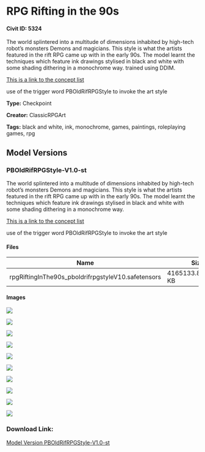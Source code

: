 # RPG Rifting in the 90s

#### Civit ID: 5324

<p>The world splintered into a multitude of dimensions inhabited by high-tech robot’s monsters Demons and magicians. This style is what the artists featured in the rift RPG came up with in the early 90s. The model learnt the techniques which feature ink drawings stylised in black and white with some shading dithering in a monochrome way. trained using DDIM.</p><p><a target="_blank" rel="ugc" href="https://pastebin.com/YrAgsHtW">This is a link to the concept list</a></p><p>use of the trigger word PBOldRifRPGStyle to invoke the art style</p>

**Type:** Checkpoint

**Creator:** ClassicRPGArt

**Tags:** black and white, ink, monochrome, games, paintings, roleplaying games, rpg

## Model Versions

### PBOldRifRPGStyle-V1.0-st

<p>The world splintered into a multitude of dimensions inhabited by high-tech robot’s monsters Demons and magicians. This style is what the artists featured in the rift RPG came up with in the early 90s. The model learnt the techniques which feature ink drawings stylised in black and white with some shading dithering in a monochrome way.</p><p><a target="_blank" rel="ugc" href="https://pastebin.com/YrAgsHtW">This is a link to the concept list</a></p><p>use of the trigger word PBOldRifRPGStyle to invoke the art style</p>

#### Files

| Name | Size | Type | Format | Download Url | AutoV1 | AutoV2 | SHA256 | CRC32 | BLAKE3 |
| --- | --- | --- | --- | --- | --- | --- | --- | --- | --- |
| rpgRiftingInThe90s_pboldrifrpgstyleV10.safetensors | 4165133.81640625 KB | Model | SafeTensor | https://civitai.com/api/download/models/6178 | 7614FC55 | C4A434C90E | C4A434C90EC1D9DDA1D34B55C1A4EF0F34629D8260689406D1CE52052793369C | 6F17AD50 | 534E14154AF3855C4FA3DE9B281FFA8490603787E2E70F20A1F20B3F120839A8 |

#### Images

<p><img src="https://image.civitai.com/xG1nkqKTMzGDvpLrqFT7WA/301b9820-0ef3-4b0b-0539-559bb4a5ac00/width=450/53991.jpeg" /></p>

<p><img src="https://image.civitai.com/xG1nkqKTMzGDvpLrqFT7WA/6c9c9fb3-4bcd-460a-af21-94e11cb45300/width=450/54010.jpeg" /></p>

<p><img src="https://image.civitai.com/xG1nkqKTMzGDvpLrqFT7WA/d12eddcd-7516-4509-2388-b3ba69979e00/width=450/54009.jpeg" /></p>

<p><img src="https://image.civitai.com/xG1nkqKTMzGDvpLrqFT7WA/35d39230-7679-4240-bdab-331271ba3b00/width=450/54008.jpeg" /></p>

<p><img src="https://image.civitai.com/xG1nkqKTMzGDvpLrqFT7WA/c6a56612-d6da-4e97-a891-901c66204900/width=450/54006.jpeg" /></p>

<p><img src="https://image.civitai.com/xG1nkqKTMzGDvpLrqFT7WA/ad3dd532-db5d-4882-5742-6f5d147de900/width=450/54007.jpeg" /></p>

<p><img src="https://image.civitai.com/xG1nkqKTMzGDvpLrqFT7WA/2699e605-e29d-4472-6ab8-6f21e62f5b00/width=450/54005.jpeg" /></p>

<p><img src="https://image.civitai.com/xG1nkqKTMzGDvpLrqFT7WA/3545ff05-ae28-4075-f01c-c9e813342600/width=450/54004.jpeg" /></p>

<p><img src="https://image.civitai.com/xG1nkqKTMzGDvpLrqFT7WA/c7ce63e0-1246-41c6-fb2e-08524c0b6f00/width=450/54003.jpeg" /></p>

<p><img src="https://image.civitai.com/xG1nkqKTMzGDvpLrqFT7WA/59af88da-4a33-418e-bfa5-14e063324d00/width=450/54002.jpeg" /></p>

### Download Link:

[Model Version PBOldRifRPGStyle-V1.0-st](https://civitai.com/api/download/models/6178)

